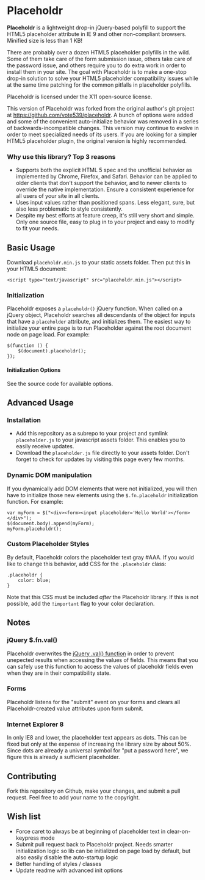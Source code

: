 Placeholdr
==========

**Placeholdr** is a lightweight drop-in jQuery-based polyfill to support the HTML5 placeholder attribute in IE 9 and other non-compliant browsers.  Minified size is less than 1 KB!

There are probably over a dozen HTML5 placeholder polyfills in the wild.  Some of them take care of the form submission issue, others take care of the password issue, and others require you to do extra work in order to install them in your site.  The goal with Placeholdr is to make a one-stop drop-in solution to solve your HTML5 placeholder compatibility issues while at the same time patching for the common pitfalls in placeholder polyfills.

Placeholdr is licensed under the X11 open-source license.

This version of Placeholdr was forked from the original author's git project at https://github.com/vote539/placeholdr. A bunch of options were added and some of the convenient auto-initialize behavior was removed in a series of backwards-incompatible changes. This version may continue to evolve in order to meet specialized needs of its users. If you are looking for a simpler HTML5 placeholder plugin, the original version is highly recommended.

### Why use this library? Top 3 reasons

* Supports both the explicit HTML 5 spec and the unofficial behavior as implemented by Chrome, Firefox, and Safari. Behavior can be applied to older clients that don't support the behavior, and to newer clients to override the native implementation. Ensure a consistent experience for all users of your site in all clients.
* Uses input values rather than positioned spans. Less elegant, sure, but also less problematic to style consistently.
* Despite my best efforts at feature creep, it's still very short and simple. Only one source file, easy to plug in to your project and easy to modify to fit your needs.

## Basic Usage

Download `placeholdr.min.js` to your static assets folder.  Then put this in your HTML5 document:

    <script type="text/javascript" src="placeholdr.min.js"></script>

### Initialization

Placeholdr exposes a `placeholdr()` jQuery function.  When called on a jQuery object, Placeholdr searches all descendants of the object for inputs that have a `placeholder` attribute, and initializes them. The easiest way to initialize your entire page is to run Placeholder against the root document node on page load. For example:

    $(function () {
        $(document).placeholdr();
    });

#### Initialization Options

See the source code for available options.

## Advanced Usage

### Installation

- Add this repository as a subrepo to your project and symlink `placeholder.js` to your javascript assets folder.  This enables you to easily receive updates.
- Download the `placeholder.js` file directly to your assets folder.  Don't forget to check for updates by visiting this page every few months.

### Dynamic DOM manipulation

If you dynamically add DOM elements that were not initialized, you will then have to initialize those new elements using the ``$.fn.placeholdr`` initialization function. For example:

    var myForm = $("<div><form><input placeholder='Hello World'></form></div>");
    $(document.body).append(myForm);
    myForm.placeholdr();

### Custom Placeholder Styles

By default, Placeholdr colors the placeholder text gray #AAA.  If you would like to change this behavior, add CSS for the `.placeholdr` class:

    .placeholdr {
        color: blue;
    }

Note that this CSS must be included *after* the Placeholdr library.  If this is not possible, add the `!important` flag to your color declaration.

## Notes

### jQuery $.fn.val()

Placeholdr overwrites the [jQuery .val() function](http://api.jquery.com/val/) in order to prevent unepected results when accessing the values of fields.  This means that you can safely use this function to access the values of placeholdr fields even when they are in their compatibility state.

### Forms

Placeholdr listens for the "submit" event on your forms and clears all Placeholdr-created value attributes upon form submit.

### Internet Explorer 8

In only IE8 and lower, the placeholder text appears as dots.  This can be fixed but only at the expense of increasing the library size by about 50%.  Since dots are already a universal symbol for "put a password here", we figure this is already a sufficient placeholder.

## Contributing

Fork this repository on Github, make your changes, and submit a pull request.  Feel free to add your name to the copyright.

## Wish list

* Force caret to always be at beginning of placeholder text in clear-on-keypress mode
* Submit pull request back to Placeholdr project. Needs smarter initialization logic so lib can be initialized on page load by default, but also easily disable the auto-startup logic
* Better handling of styles / classes
* Update readme with advanced init options
